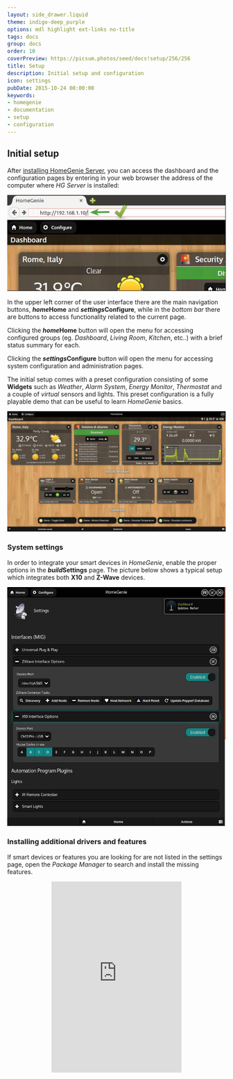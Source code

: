 ```yaml
---
layout: side_drawer.liquid
theme: indigo-deep_purple
options: mdl highlight ext-links no-title
tags: docs
group: docs
order: 10
coverPreview: https://picsum.photos/seed/docs!setup/256/256
title: Setup
description: Initial setup and configuration
icon: settings
pubDate: 2015-10-24 00:00:00
keywords:
- homegenie
- documentation
- setup
- configuration
---
```


## Initial setup

After [installing HomeGenie Server](#/get_started), you can access the dashboard and the configuration
pages by entering in your web browser the address of the computer where *HG Server* is installed:

<div class="media-container">
    <img self="size-medium" title="Administration page url" src="images/admin_page_url.jpg" loading="lazy">
</div>

In the upper left corner of the user interface there are the main navigation buttons,
**<i class="material-icons">home</i>Home** and **<i class="material-icons">settings</i>Configure**,
while in the *bottom bar* there are buttons to access functionality related to the current page.

Clicking the **<i class="material-icons">home</i>Home** button will open the menu for accessing
configured groups (eg. *Dashboard*, *Living Room*, *Kitchen*, etc..) with a brief status summary for each.

Clicking the **<i class="material-icons">settings</i>Configure** button will open the menu for
accessing system configuration and administration pages.

The initial setup comes with a preset configuration consisting of some **Widgets** such as *Weather*, *Alarm System*, *Energy Monitor*, *Thermostat*
and a couple of *virtual* sensors and lights.
This preset configuration is a fully playable demo that can be useful to learn *HomeGenie* basics.

<div class="media-container">
    <img self="size-medium" title="Dashboard" src="images/dashboard_page_01.jpg" loading="lazy">
</div>


### System settings

In order to integrate your smart devices in *HomeGenie*, enable
the proper options in the **<i class="material-icons">build</i>Settings** page.
The picture below shows a typical setup which integrates both **X10** and **Z-Wave**
devices.

<div class="media-container">
    <img self="size-medium" title="Dashboard" src="images/system_settings_01.jpg" loading="lazy">
</div>

### Installing additional drivers and features

If smart devices or features you are looking for are not listed in the settings page,
open the *Package Manager* to search and install the missing features.

<div class="content-margin" align="center">
    <iframe self="size-medium" height="440" src="https://www.youtube.com/embed/rtqwI7s2Gv4?rel=0" frameborder="0" allowfullscreen></iframe>
</div>
